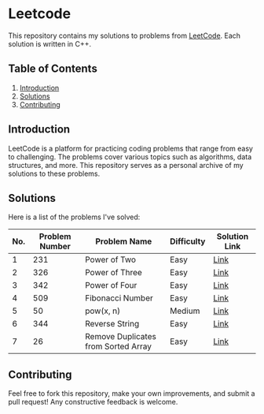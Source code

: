 # Leetcode
This repository contains my solutions to problems from [LeetCode](https://leetcode.com/). Each solution is written in C++.

## Table of Contents

1. [Introduction](#introduction)
2. [Solutions](#solutions)
3. [Contributing](#contributing)

## Introduction

LeetCode is a platform for practicing coding problems that range from easy to challenging. The problems cover various topics such as algorithms, data structures, and more.
This repository serves as a personal archive of my solutions to these problems.

## Solutions

Here is a list of the problems I've solved:


| No.        | Problem Number | Problem Name                              | Difficulty | Solution Link                       |
|------------|----------------|-------------------------------------------|------------|-------------------------------------|
| 1          | 231            | Power of Two                              | Easy       | [Link](https://github.com/Maryam-Amir00/Leetcode/blob/main/Power_of_Two)|
| 2          | 326            | Power of Three                            | Easy       | [Link](https://github.com/Maryam-Amir00/Leetcode/blob/main/Power_of_Three)|
| 3          | 342            | Power of Four                             | Easy       | [Link](https://github.com/Maryam-Amir00/Leetcode/blob/main/Power_of_Four)|
| 4          | 509            | Fibonacci Number                          | Easy       | [Link](https://github.com/Maryam-Amir00/Leetcode/blob/main/Fibonacci_Number)|
| 5          | 50             | pow(x, n)                                 | Medium     | [Link](https://github.com/Maryam-Amir00/Leetcode/blob/main/pow(x%2Cn))|
| 6          | 344            | Reverse String                            | Easy       | [Link](https://github.com/Maryam-Amir00/Leetcode/blob/main/Reverse_String)|
| 7          | 26             | Remove Duplicates from Sorted Array       | Easy       | [Link]()|


## Contributing

Feel free to fork this repository, make your own improvements, and submit a pull request! Any constructive feedback is welcome.
